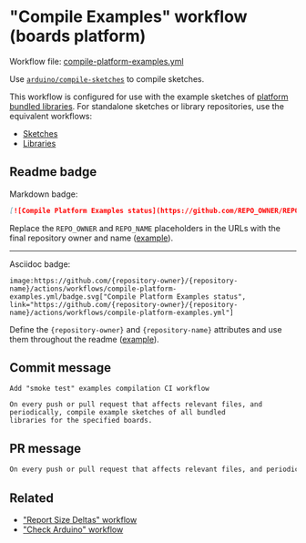 # "Compile Examples" workflow (boards platform)

Workflow file: [compile-platform-examples.yml](compile-platform-examples.yml)

Use [`arduino/compile-sketches`](https://github.com/arduino/compile-sketches) to compile sketches.

This workflow is configured for use with the example sketches of [platform bundled libraries](https://arduino.github.io/arduino-cli/latest/platform-specification/#platform-bundled-libraries). For standalone sketches or library repositories, use the equivalent workflows:

- [Sketches](compile-sketches.md)
- [Libraries](compile-examples.md)

## Readme badge

Markdown badge:

```markdown
[![Compile Platform Examples status](https://github.com/REPO_OWNER/REPO_NAME/actions/workflows/compile-platform-examples.yml/badge.svg)](https://github.com/REPO_OWNER/REPO_NAME/actions/workflows/compile-platform-examples.yml)
```

Replace the `REPO_OWNER` and `REPO_NAME` placeholders in the URLs with the final repository owner and name ([example](https://raw.githubusercontent.com/arduino-libraries/ArduinoIoTCloud/master/README.md)).

---

Asciidoc badge:

```adoc
image:https://github.com/{repository-owner}/{repository-name}/actions/workflows/compile-platform-examples.yml/badge.svg["Compile Platform Examples status", link="https://github.com/{repository-owner}/{repository-name}/actions/workflows/compile-platform-examples.yml"]
```

Define the `{repository-owner}` and `{repository-name}` attributes and use them throughout the readme ([example](https://raw.githubusercontent.com/arduino-libraries/WiFiNINA/master/README.adoc)).

## Commit message

```
Add "smoke test" examples compilation CI workflow

On every push or pull request that affects relevant files, and periodically, compile example sketches of all bundled
libraries for the specified boards.
```

## PR message

```markdown
On every push or pull request that affects relevant files, and periodically, use [the `arduino/compile-sketches` action](https://github.com/arduino/compile-sketches) to compile example sketches of all bundled libraries for the specified boards.
```

## Related

- ["Report Size Deltas" workflow](report-size-deltas.md)
- ["Check Arduino" workflow](check-arduino.md)
